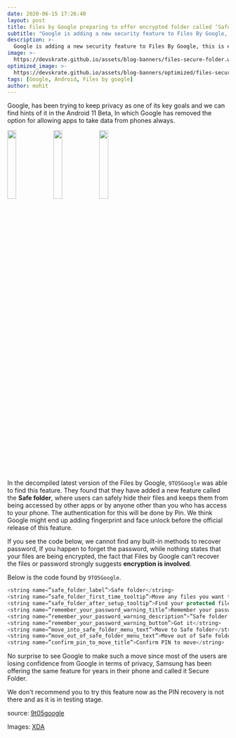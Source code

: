 ```yaml
---
date: 2020-06-15 17:26:40
layout: post
title: Files by Google preparing to offer encrypted folder called ‘Safe folder’
subtitle: "Google is adding a new security feature to Files By Google, this is everything you need to know"
description: >-
  Google is adding a new security feature to Files By Google, this is everything you need to know
image: >-
  https://devskrate.github.io/assets/blog-banners/files-secure-folder.webp
optimized_image: >-
  https://devskrate.github.io/assets/blog-banners/optimized/files-secure-folder.webp
tags: [Google, Android, Files by google]
author: mohit
---
```


Google, has been trying to keep privacy as one of its key goals and we can find hints of it in the Android 11 Beta, In which Google has removed the option for allowing apps to take data from phones always.

<a href="https://devskrate.github.io/assets/images/google/files-by-google/xda-safe-folder-intro.webp" data-lightbox="image-1" data-title="My caption"><img width="20%" src="https://devskrate.github.io/assets/images/google/files-by-google/xda-safe-folder-intro.webp"></a>
<a href="https://devskrate.github.io/assets/images/google/files-by-google/xda-safe-folder-moving.webp" data-lightbox="image-1" data-title="My caption"><img width="20%" src="https://devskrate.github.io/assets/images/google/files-by-google/xda-safe-folder-moving.webp"></a>
<a href="https://devskrate.github.io/assets/images/google/files-by-google/xda-safe-folder-remember-password.webp" data-lightbox="image-1" data-title="My caption"><img width="20%" src="https://devskrate.github.io/assets/images/google/files-by-google/xda-safe-folder-remember-password.webp"></a>

In the decompiled latest version of the Files by Google, `9TO5Google` was able to find this feature. They found that they have added a new feature called the **Safe folder**, where users can safely hide their files and keeps them from being accessed by other apps or by anyone other than you who has access to your phone. The authentication for this will be done by Pin. We think Google might end up adding fingerprint and face unlock before the official release of this feature.

If you see the code below, we cannot find any built-in methods to recover password, If you happen to forget the password, while nothing states that your files are being encrypted, the fact that Files by Google can’t recover the files or password strongly suggests **encryption is involved**.

Below is the code found by `9TO5Google`.

```java
<string name=”safe_folder_label”>Safe folder</string>
<string name=”safe_folder_first_time_tooltip”>Move any files you want to keep protected by a PIN to this folder.</string>
<string name=”safe_folder_after_setup_tooltip”>Find your protected files in this folder.</string>
<string name=”remember_your_password_warning_title”>Remember your password</string>
<string name=”remember_your_password_warning_description”>”Safe folder can’t be opened again if you forget the password.”</string>
<string name=”remember_your_password_warning_button”>Got it</string>
<string name=”move_into_safe_folder_menu_text”>Move to Safe folder</string>
<string name=”move_out_of_safe_folder_menu_text”>Move out of Safe folder</string>
<string name=”confirm_pin_to_move_title”>Confirm PIN to move</string>
```

No surprise to see Google to make such a move since most of the users are losing confidence from Google in terms of privacy, Samsung has been offering the same feature for years in their phone and called it Secure Folder.

We don't recommend you to try this feature now as the PIN recovery is not there and as it is in testing stage.

source: [9t05google](https://9to5google.com/2020/06/12/files-by-google-safe-folder/)

Images: [XDA](https://www.xda-developers.com/files-by-google-safe-folder-protect-files-4-digit-pin/)
